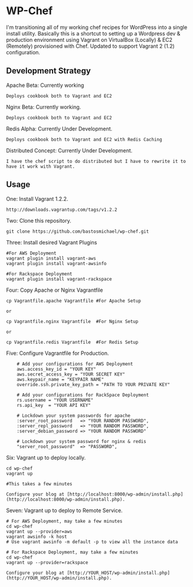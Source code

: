 # WP-Chef

I'm transitioning all of my working chef recipes for WordPress into a single install utility. Basically this is a shortcut to setting up a Wordpress dev & production environment using Vagrant on VirtualBox (Locally) & EC2 (Remotely) provisioned with Chef. Updated to support Vagrant 2 (1.2) configuration.

## Development Strategy

Apache Beta: Currently working
```
Deploys cookbook both to Vagrant and EC2
```

Nginx Beta: Currently working.
```
Deploys cookbook both to Vagrant and EC2
```

Redis Alpha: Currently Under Development.
```
Deploys cookbook both to Vagrant and EC2 with Redis Caching
```

Distributed Concept: Currently Under Development.
```
I have the chef script to do distributed but I have to rewrite it to have it work with Vagrant.
```

## Usage

One: Install Vagrant 1.2.2.

```
http://downloads.vagrantup.com/tags/v1.2.2
```

Two: Clone this repository.

```
git clone https://github.com/bastosmichael/wp-chef.git
```

Three: Install desired Vagrant Plugins

```
#For AWS Deployment
vagrant plugin install vagrant-aws
vagrant plugin install vagrant-awsinfo

#For Rackspace Deployment
vagrant plugin install vagrant-rackspace
```

Four: Copy Apache or Nginx Vagrantfile
```
cp Vagrantfile.apache Vagrantfile #For Apache Setup

or

cp Vagrantfile.nginx Vagrantfile  #For Nginx Setup

or 

cp Vagrantfile.redis Vagrantfile  #For Redis Setup
```

Five: Configure Vagrantfile for Production.

```
    # Add your configurations for AWS Deployment
    aws.access_key_id = "YOUR KEY"
    aws.secret_access_key = "YOUR SECRET KEY"
    aws.keypair_name = "KEYPAIR NAME"
    override.ssh.private_key_path = "PATH TO YOUR PRIVATE KEY"

    # Add your configurations for RackSpace Deployment
    rs.username = "YOUR USERNAME"
    rs.api_key  = "YOUR API KEY"

    # Lockdown your system passwords for apache
    :server_root_password   => "YOUR RANDOM PASSWORD",
    :server_repl_password   => "YOUR RANDOM PASSWORD",
    :server_debian_password => "YOUR RANDOM PASSWORD"

    # Lockdown your system password for nginx & redis
    "server_root_password"  => "PASSWORD",
```

Six: Vagrant up to deploy locally.

```
cd wp-chef
vagrant up 

#This takes a few minutes

Configure your blog at [http://localhost:8000/wp-admin/install.php](http://localhost:8000/wp-admin/install.php).
```

Seven: Vagrant up to deploy to Remote Service.

```
# For AWS Deployment, may take a few minutes
cd wp-chef
vagrant up --provider=aws
vagrant awsinfo -k host
# Use vagrant awsinfo -m default -p to view all the instance data

# For Rackspace Deployment, may take a few minutes
cd wp-chef
vagrant up --provider=rackspace

Configure your blog at [http://YOUR_HOST/wp-admin/install.php](http://YOUR_HOST/wp-admin/install.php).
```
